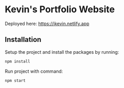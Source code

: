 <h1>Kevin's Portfolio Website</h1>
<p>Deployed here: <a href="https://ikevin.netlify.app">https://ikevin.netlify.app</a></p>
<h2>Installation</h2>

 Setup the project and install the packages by running:
```bash
npm install
```
 Run project with command:
```bash
npm start
```